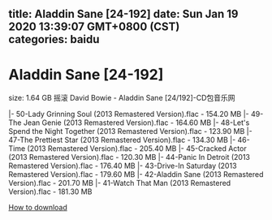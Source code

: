 
title: Aladdin Sane [24-192]
date: Sun Jan 19 2020 13:39:07 GMT+0800 (CST)    
categories: baidu
---

# Aladdin Sane [24-192]
size: 1.64 GB
 摇滚 David Bowie - Aladdin Sane [24/192]-CD包音乐网
 
|- 50-Lady Grinning Soul (2013 Remastered Version).flac - 154.20 MB
|- 49-The Jean Genie (2013 Remastered Version).flac - 164.60 MB
|- 48-Let's Spend the Night Together (2013 Remastered Version).flac - 123.90 MB
|- 47-The Prettiest Star (2013 Remastered Version).flac - 134.30 MB
|- 46-Time (2013 Remastered Version).flac - 205.40 MB
|- 45-Cracked Actor (2013 Remastered Version).flac - 120.30 MB
|- 44-Panic In Detroit (2013 Remastered Version).flac - 176.40 MB
|- 43-Drive-In Saturday (2013 Remastered Version).flac - 179.60 MB
|- 42-Aladdin Sane (2013 Remastered Version).flac - 201.70 MB
|- 41-Watch That Man (2013 Remastered Version).flac - 181.30 MB

[How to download](https://bpcam.bemobtrk.com/go/2ceec3aa-1ca2-46d6-b9ff-aaa5c184517c?jno=4757)